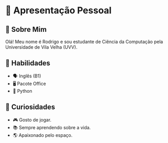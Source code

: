 # 👋 Apresentação Pessoal

## 📌 Sobre Mim
Olá! Meu nome é Rodrigo e sou estudante de Ciência da Computação pela Universidade de Vila Velha (UVV).

## 🚀 Habilidades
- 🗣️ Inglês (B1)
- 🖥️ Pacote Office
- 🐍 Python

## 📜 Curiosidades
- 🎮 Gosto de jogar.
- 📚 Sempre aprendendo sobre a vida.
- 🌎 Apaixonado pelo espaço.


<!---
baiudo/baiudo is a ✨ special ✨ repository because its `README.md` (this file) appears on your GitHub profile.
You can click the Preview link to take a look at your changes.
--->
